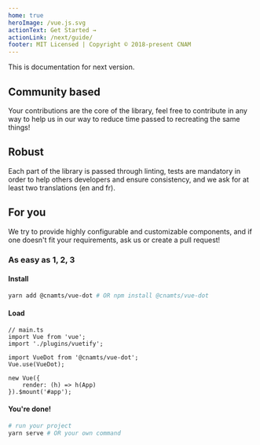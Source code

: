 ```yaml
---
home: true
heroImage: /vue.js.svg
actionText: Get Started →
actionLink: /next/guide/
footer: MIT Licensed | Copyright © 2018-present CNAM
---
```


<p>This is documentation for next version.</p>
<div class="features">
	<div class="feature">
		<h2>Community based</h2>
		<p>Your contributions are the core of the library, feel free to contribute in any way to help us in our way to reduce time passed to recreating the same things!</p>
	</div>
	<div class="feature">
		<h2>Robust</h2>
		<p>Each part of the library is passed through linting, tests are mandatory in order to help others developers and ensure consistency, and we ask for at least two translations (en and fr).</p>
	</div>
	<div class="feature">
		<h2>For you</h2>
		<p>We try to provide highly configurable and customizable components, and if one doesn't fit your requirements, ask us or create a pull request!</p>
	</div>
</div>

### As easy as 1, 2, 3

#### Install

```bash
yarn add @cnamts/vue-dot # OR npm install @cnamts/vue-dot
```

#### Load

```ts{5,6}
// main.ts
import Vue from 'vue';
import './plugins/vuetify';

import VueDot from '@cnamts/vue-dot';
Vue.use(VueDot);

new Vue({
    render: (h) => h(App)
}).$mount('#app');
```

#### You're done!

```bash
# run your project
yarn serve # OR your own command
```
